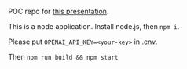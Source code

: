 
POC repo for [this presentation](https://docs.google.com/presentation/d/1g2LhCoAvthyS1NbV8mwM3wpWNBC19VpDS_4hboSq0Wg/edit#slide=id.g25082c10431_2_98).

This is a node application. Install node.js, then `npm i`.

Please put `OPENAI_API_KEY=<your-key>` in .env.

Then `npm run build && npm start`


